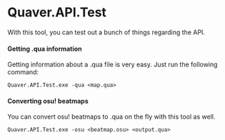 # Quaver.API.Test

With this tool, you can test out a bunch of things regarding the API.

#### Getting .qua information ####

Getting information about a .qua file is very easy. Just run the following command:

`Quaver.API.Test.exe -qua <map.qua>`

#### Converting osu! beatmaps ####

You can convert osu! beatmaps to .qua on the fly with this tool as well.

`Quaver.API.Test.exe -osu <beatmap.osu> <output.qua>`
